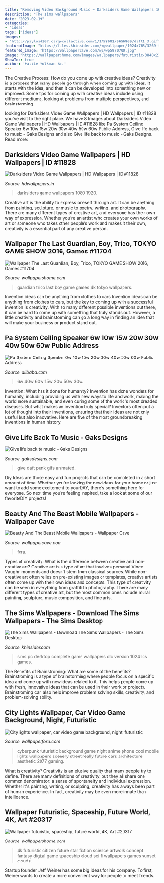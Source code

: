 ```yaml
---
title: "Removing Video Background Music ~ Darksiders Game Wallpapers 1080 1920"
description: "The sims wallpapers"
date: "2023-02-19"
categories:
- "ideas"
tags: ["ideas"]
images:
- "http://payload167.cargocollective.com/1/1/58682/5656869/daft1_3.gif"
featuredImage: "https://files.khinsider.com/vgwallpaper/1024x768/3269-the-sims-004-yebub.jpg"
featured_image: "https://wallpapercave.com/wp/wp5970700.jpg"
image: "https://wallpapershome.com/images/wallpapers/futuristic-3840x2160-spaceship-future-world-4k-20317.jpg"
ShowToc: true
author: "Pattie Volkman Sr."
---
```



The Creative Process: How do you come up with creative ideas?
Creativity is a process that many people go through when coming up with ideas. It starts with the idea, and then it can be developed into something new or improved. Some tips for coming up with creative ideas include using different mediums, looking at problems from multiple perspectives, and brainstorming.

	

		
looking for Darksiders Video Game Wallpapers | HD Wallpapers | ID #11828 you've visit to the right place. We have 8 Images about Darksiders Video Game Wallpapers | HD Wallpapers | ID #11828 like Pa System Ceiling Speaker 6w 10w 15w 20w 30w 40w 50w 60w Public Address, Give life back to music - Gaks Designs and also Give life back to music - Gaks Designs. Read more:
		
    
## Darksiders Video Game Wallpapers | HD Wallpapers | ID #11828

<img loading=lazy src="http://www.hdwallpapers.in/download/darksiders_video_game-1920x1080.jpg" onerror="this.onerror=null;this.src='https://tse2.mm.bing.net/th?id=OIP.AeFgxJOYD-R56sRd3sCkAQHaEK&amp;pid=15.1';" alt="Darksiders Video Game Wallpapers | HD Wallpapers | ID #11828">

_Source: hdwallpapers.in_

>darksiders game wallpapers 1080 1920. 

	

Creative art is the ability to express oneself through art. It can be anything from painting, sculpture, or music to poetry, writing, and photography. There are many different types of creative art, and everyone has their own way of expression. Whether you’re an artist who creates your own works of art or someone who takes other people’s work and makes it their own, creativity is a essential part of any creative person.

    
## Wallpaper The Last Guardian, Boy, Trico, TOKYO GAME SHOW 2016, Games #11704

<img loading=lazy src="https://wallpapershome.com/images/wallpapers/the-last-guardian-3840x2160-boy-trico-tokyo-game-show-2016-11704.jpg" onerror="this.onerror=null;this.src='https://tse3.mm.bing.net/th?id=OIP.78G70SIQcqdV1Wnuc2n0yAHaEK&amp;pid=15.1';" alt="Wallpaper The Last Guardian, Boy, Trico, TOKYO GAME SHOW 2016, Games #11704">

_Source: wallpapershome.com_

>guardian trico last boy game games 4k tokyo wallpapers. 

	

Invention ideas can be anything from clothes to cars
Invention ideas can be anything from clothes to cars, but the key to coming up with a successful invention is creativity. With so many different possible inventions out there, it can be hard to come up with something that truly stands out. However, a little creativity and brainstorming can go a long way in finding an idea that will make your business or product stand out.

    
## Pa System Ceiling Speaker 6w 10w 15w 20w 30w 40w 50w 60w Public Address

<img loading=lazy src="https://sc01.alicdn.com/kf/H4bb5a84970db4ee78354ee6d250488ea9/231845887/H4bb5a84970db4ee78354ee6d250488ea9.jpg" onerror="this.onerror=null;this.src='https://tse3.mm.bing.net/th?id=OIP.tSviPQwi-fvMLd6Woxz92wHaHa&amp;pid=15.1';" alt="Pa System Ceiling Speaker 6w 10w 15w 20w 30w 40w 50w 60w Public Address">

_Source: alibaba.com_

>6w 40w 60w 15w 20w 50w 30w. 

	

Invention: What has it done for humanity?
Invention has done wonders for humanity, including providing us with new ways to life and work, making the world more sustainable, and even curing some of the world's most dreaded diseases. But what makes an invention truly special? Inventors often put a lot of thought into their inventions, ensuring that their ideas are not only useful but also innovative. Here are five of the most groundbreaking inventions in human history.

    
## Give Life Back To Music - Gaks Designs

<img loading=lazy src="http://payload167.cargocollective.com/1/1/58682/5656869/daft1_3.gif" onerror="this.onerror=null;this.src='https://tse1.mm.bing.net/th?id=OIP.lwycHqrdrXafc6vSGqyGLgHaKA&amp;pid=15.1';" alt="Give life back to music - Gaks Designs">

_Source: gaksdesigns.com_

>give daft punk gifs animated. 

	

Diy Ideas are those easy and fun projects that can be completed in a short amount of time. Whether you're looking for new ideas for your home or just want to add some excitement to yourDAY, there's something here for everyone. So next time you're feeling inspired, take a look at some of our favoriteDIY projects!

    
## Beauty And The Beast Mobile Wallpapers - Wallpaper Cave

<img loading=lazy src="https://wallpapercave.com/wp/wp5970700.jpg" onerror="this.onerror=null;this.src='https://tse2.mm.bing.net/th?id=OIP.aKapyDIudyWR_rabTsLDegHaPO&amp;pid=15.1';" alt="Beauty And The Beast Mobile Wallpapers - Wallpaper Cave">

_Source: wallpapercave.com_

>fera. 

	

Types of creativity: What is the difference between creative and non-creative art?
Creative art is a type of art that involves personal Vince Vaughn moments and doesn't stem from classical sources. While non-creative art often relies on pre-existing images or templates, creative artists often come up with their own ideas and concepts. This type of creativity can be seen in everything from graffiti to photography. There are many different types of creative art, but the most common ones include mural painting, sculpture, music composition, and fine arts.

    
## The Sims Wallpapers - Download The Sims Wallpapers - The Sims Desktop

<img loading=lazy src="https://files.khinsider.com/vgwallpaper/1024x768/3269-the-sims-004-yebub.jpg" onerror="this.onerror=null;this.src='https://tse4.mm.bing.net/th?id=OIP.fqOGXJn4a9Yfo98xW-1haAHaFj&amp;pid=15.1';" alt="The Sims Wallpapers - Download The Sims Wallpapers - The Sims Desktop">

_Source: khinsider.com_

>sims pc desktop complete game wallpapers dlc version 1024 los games. 

	

The Benefits of Brainstroming: What are some of the benefits?
Brainstroming is a type of brainstorming where people focus on a specific idea and come up with new ideas related to it. This helps people come up with fresh, innovative ideas that can be used in their work or projects. Brainstroming can also help improve problem solving skills, creativity, and problem-solving ability.

    
## City Lights Wallpaper, Car Video Game Background, Night, Futuristic

<img loading=lazy src="https://wallpaperforu.com/wp-content/uploads/2020/06/gaming-wallpaper-200601205319241350x2400.jpg" onerror="this.onerror=null;this.src='https://tse4.mm.bing.net/th?id=OIP.w7_fNdLSxJhcrM7zI4jE4gHaNK&amp;pid=15.1';" alt="City lights wallpaper, car video game background, night, futuristic">

_Source: wallpaperforu.com_

>cyberpunk futuristic background game night anime phone cool mobile lights wallpapers scenery street really future cars architecture aesthetic 2077 gaming. 

	

What is creativity?
Creativity is an elusive quality that many people try to define. There are many definitions of creativity, but they all share one common denominator: a sense of spontaneity and individual expression. Whether it's painting, writing, or sculpting, creativity has always been part of human experience. In fact, creativity may be even more innate than intelligence.

    
## Wallpaper Futuristic, Spaceship, Future World, 4K, Art #20317

<img loading=lazy src="https://wallpapershome.com/images/wallpapers/futuristic-3840x2160-spaceship-future-world-4k-20317.jpg" onerror="this.onerror=null;this.src='https://tse1.mm.bing.net/th?id=OIP.QQ4f9a1J3LIdmL6Zrw-EMQHaEK&amp;pid=15.1';" alt="Wallpaper futuristic, spaceship, future world, 4K, Art #20317">

_Source: wallpapershome.com_

>4k futuristic citizen future star fiction science artwork concept fantasy digital game spaceship cloud sci fi wallpapers games sunset clouds. 

	

Startup founder Jeff Weiner has some big ideas for his company. To first, Weiner wants to create a more convenient way for people to meet friends.

